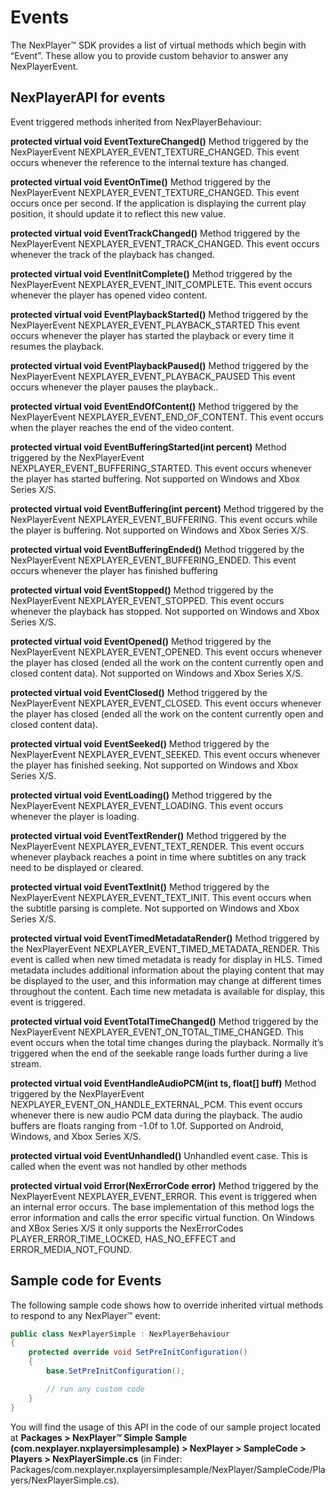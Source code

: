# Events

The NexPlayer™ SDK provides a list of virtual methods which begin with “Event”. These allow you to provide custom behavior to answer any NexPlayerEvent.

## NexPlayerAPI for events

Event triggered methods inherited from NexPlayerBehaviour:

**protected virtual void EventTextureChanged()**
Method triggered by the NexPlayerEvent	 NEXPLAYER_EVENT_TEXTURE_CHANGED.
This event occurs whenever the reference to the internal texture has changed.

**protected virtual void EventOnTime()**
Method triggered by the NexPlayerEvent	 NEXPLAYER_EVENT_TEXTURE_CHANGED.
This event occurs once per second. If the application is displaying the current play position, it should update it to reflect this new value.

**protected virtual void EventTrackChanged()**
Method triggered by the NexPlayerEvent	 NEXPLAYER_EVENT_TRACK_CHANGED.
This event occurs whenever the track of the playback has changed.

**protected virtual void EventInitComplete()**
Method triggered by the NexPlayerEvent NEXPLAYER_EVENT_INIT_COMPLETE.
This event occurs whenever the player has opened video content.

**protected virtual void EventPlaybackStarted()**
Method triggered by the NexPlayerEvent	 NEXPLAYER_EVENT_PLAYBACK_STARTED
This event occurs whenever the player has started the playback or every time it resumes the playback.

**protected virtual void EventPlaybackPaused()**
Method triggered by the NexPlayerEvent	 NEXPLAYER_EVENT_PLAYBACK_PAUSED
This event occurs whenever the player pauses the playback..

**protected virtual void EventEndOfContent()**
Method triggered by the NexPlayerEvent	 NEXPLAYER_EVENT_END_OF_CONTENT.
This event occurs when the player reaches the end of the video content.

**protected virtual void EventBufferingStarted(int percent)**
Method triggered by the NexPlayerEvent	 NEXPLAYER_EVENT_BUFFERING_STARTED.
This event occurs whenever the player has started buffering. Not supported on Windows and Xbox Series X/S.

**protected virtual void EventBuffering(int percent)**
Method triggered by the NexPlayerEvent NEXPLAYER_EVENT_BUFFERING.
This event occurs while the player is buffering. Not supported on Windows and Xbox  Series X/S.

**protected virtual void EventBufferingEnded()**
Method triggered by the NexPlayerEvent	 NEXPLAYER_EVENT_BUFFERING_ENDED.
This event occurs whenever the player has finished buffering

**protected virtual void EventStopped()**
Method triggered by the NexPlayerEvent NEXPLAYER_EVENT_STOPPED.
This event occurs whenever the playback has stopped. Not supported on Windows and Xbox Series X/S.

**protected virtual void EventOpened()**
Method triggered by the NexPlayerEvent NEXPLAYER_EVENT_OPENED.
This event occurs whenever the player has closed (ended all the work on the content currently open and closed content data). Not supported on Windows and Xbox Series X/S.

**protected virtual void EventClosed()**
Method triggered by the NexPlayerEvent NEXPLAYER_EVENT_CLOSED.
This event occurs whenever the player has closed (ended all the work on the content currently open and closed content data).

**protected virtual void EventSeeked()**
Method triggered by the NexPlayerEvent NEXPLAYER_EVENT_SEEKED.
This event occurs whenever the player has finished seeking. Not supported on Windows and Xbox Series X/S.

**protected virtual void EventLoading()**
Method triggered by the NexPlayerEvent NEXPLAYER_EVENT_LOADING.
This event occurs whenever the player is loading.

**protected virtual void EventTextRender()**
Method triggered by the NexPlayerEvent NEXPLAYER_EVENT_TEXT_RENDER.
This event occurs whenever playback reaches a point in time where subtitles on any track need to be displayed or cleared.

**protected virtual void EventTextInit()**
Method triggered by the NexPlayerEvent NEXPLAYER_EVENT_TEXT_INIT.
This event occurs when the subtitle parsing is complete. Not supported on Windows and Xbox Series X/S.

**protected virtual void EventTimedMetadataRender()**
Method triggered by the NexPlayerEvent	 NEXPLAYER_EVENT_TIMED_METADATA_RENDER.
This event is called when new timed metadata is ready for display in HLS.
Timed metadata includes additional information about the playing content that may be displayed to the user, and this information may change at different times throughout the content. Each time new metadata is available for display, this event is triggered.

**protected virtual void EventTotalTimeChanged()**
Method triggered by the NexPlayerEvent NEXPLAYER_EVENT_ON_TOTAL_TIME_CHANGED.
This event occurs when the total time changes during the playback.
Normally it’s triggered when the end of the seekable range loads further during a live stream.

**protected virtual void EventHandleAudioPCM(int ts, float[] buff)**
Method triggered by the NexPlayerEvent NEXPLAYER_EVENT_ON_HANDLE_EXTERNAL_PCM.
This event occurs whenever there is new audio PCM data during the playback. The audio buffers are floats ranging from -1.0f to 1.0f. Supported on Android, Windows, and Xbox Series X/S.

**protected virtual void EventUnhandled()**
Unhandled event case. This is called when the event was not handled by other methods

**protected virtual void Error(NexErrorCode error)**
Method triggered by the NexPlayerEvent NEXPLAYER_EVENT_ERROR.
This event is triggered when an internal error occurs. The base implementation of this method logs the error information and calls the error specific virtual function. On Windows and XBox Series X/S it only supports the NexErrorCodes PLAYER_ERROR_TIME_LOCKED, HAS_NO_EFFECT and ERROR_MEDIA_NOT_FOUND.


## Sample code for Events

The following sample code shows how to override inherited virtual methods to respond to any NexPlayer™ event:

```csharp
public class NexPlayerSimple : NexPlayerBehaviour
{
    protected override void SetPreInitConfiguration()
    {
        base.SetPreInitConfiguration();

        // run any custom code
    }
}

```
You will find the usage of this API in the code of our sample project located at **Packages > NexPlayer™ Simple Sample (com.nexplayer.nxplayersimplesample) > NexPlayer > SampleCode > Players > NexPlayerSimple.cs** (in Finder: Packages/com.nexplayer.nxplayersimplesample/NexPlayer/SampleCode/Players/NexPlayerSimple.cs).